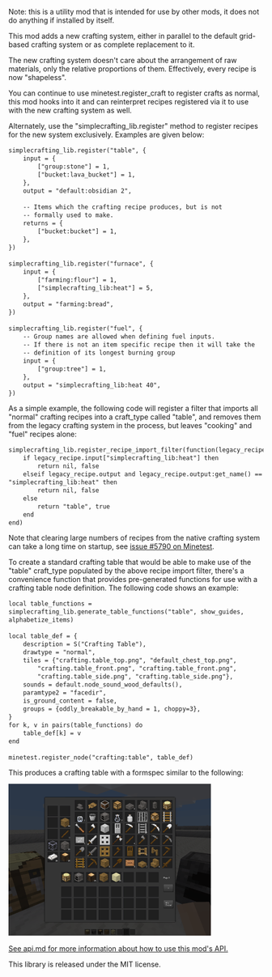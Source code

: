Note: this is a utility mod that is intended for use by other mods, it does not do anything if installed by itself.

This mod adds a new crafting system, either in parallel to the default grid-based crafting system or as complete replacement to it.

The new crafting system doesn't care about the arrangement of raw materials, only the relative proportions of them. Effectively, every recipe is now "shapeless".

You can continue to use minetest.register_craft to register crafts as normal, this mod hooks into it and can reinterpret recipes registered via it to use with the new crafting system as well.

Alternately, use the "simplecrafting_lib.register" method to register recipes for the new
system exclusively. Examples are given below:

	simplecrafting_lib.register("table", {
		input = {
			["group:stone"] = 1,
			["bucket:lava_bucket"] = 1,
		},
		output = "default:obsidian 2",
	
		-- Items which the crafting recipe produces, but is not
		-- formally used to make.
		returns = {
			["bucket:bucket"] = 1,
		},
	})
	
	simplecrafting_lib.register("furnace", {
		input = {
			["farming:flour"] = 1,
			["simplecrafting_lib:heat"] = 5,
		},
		output = "farming:bread",
	})
	
	simplecrafting_lib.register("fuel", {
		-- Group names are allowed when defining fuel inputs.
		-- If there is not an item specific recipe then it will take the
		-- definition of its longest burning group
		input = {
			["group:tree"] = 1,
		},
		output = "simplecrafting_lib:heat 40",
	})

As a simple example, the following code will register a filter that imports all "normal" crafting recipes into a craft_type called "table", and removes them from the legacy crafting system in the process, but leaves "cooking" and "fuel" recipes alone:

	simplecrafting_lib.register_recipe_import_filter(function(legacy_recipe)
		if legacy_recipe.input["simplecrafting_lib:heat"] then
			return nil, false
		elseif legacy_recipe.output and legacy_recipe.output:get_name() == "simplecrafting_lib:heat" then
			return nil, false
		else
			return "table", true
		end
	end)

Note that clearing large numbers of recipes from the native crafting system can take a long time on startup, see [issue #5790 on Minetest](https://github.com/minetest/minetest/issues/5790).

To create a standard crafting table that would be able to make use of the "table" craft_type populated by the above recipe import filter, there's a convenience function that provides pre-generated functions for use with a crafting table node definition. The following code shows an example:

	local table_functions = simplecrafting_lib.generate_table_functions("table", show_guides, alphabetize_items)

	local table_def = {
		description = S("Crafting Table"),
		drawtype = "normal",
		tiles = {"crafting.table_top.png", "default_chest_top.png",
			"crafting.table_front.png", "crafting.table_front.png",
			"crafting.table_side.png", "crafting.table_side.png"},
		sounds = default.node_sound_wood_defaults(),
		paramtype2 = "facedir",
		is_ground_content = false,
		groups = {oddly_breakable_by_hand = 1, choppy=3},
	}
	for k, v in pairs(table_functions) do
		table_def[k] = v
	end

	minetest.register_node("crafting:table", table_def)
	
This produces a crafting table with a formspec similar to the following:

![Crafting table formspec](screenshot.png)

[See api.md for more information about how to use this mod's API.](api.md)

This library is released under the MIT license.